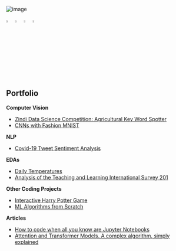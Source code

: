 ![image](https://github.com/HeleneFabia/HeleneFabia/blob/master/header/header_21.gif)

[<img src="https://img.icons8.com/wired/64/000000/linkedin.png" width="4%"/>](https://www.linkedin.com/in/helene-kortschak/) 
[<img src="https://img.icons8.com/wired/64/000000/k.png" width="4%"/>](https://www.kaggle.com/helenek)
[<img src="https://img.icons8.com/wired/64/000000/medium-new.png" width="4%"/>](https://helenefabia.medium.com)
<a href="mailto:helene.kortschak@gmail.com"> <img src="https://img.icons8.com/wired/64/000000/secured-letter.png" width="4%"/> </a>

## Portfolio

**Computer Vision**

- [Zindi Data Science Competition: Agricultural Key Word Spotter](https://github.com/HeleneFabia/keyword-spotter)
- [CNNs with Fashion MNIST](https://github.com/HeleneFabia/fashion-mnist)

**NLP**

- [Covid-19 Tweet Sentiment Analysis](https://github.com/HeleneFabia/covid-19-tweet-sentiment-analysis)

**EDAs**

- [Daily Temperatures](https://github.com/HeleneFabia/daily-temperatures-eda)
- [Analysis of the Teaching and Learning International Survey 201](https://github.com/HeleneFabia/talis-eda)

**Other Coding Projects**

- [Interactive Harry Potter Game](https://github.com/HeleneFabia/harry-potter-game)
- [ML Algorithms from Scratch](https://github.com/HeleneFabia/ml-algorithms-from-scratch)

**Articles**
- [How to code when all you know are Jupyter Notebooks](https://towardsdatascience.com/how-to-code-when-all-you-know-are-jupyter-notebooks-78cf8d4f32e0)
- [Attention and Transformer Models. A complex algorithm, simply explained](https://towardsdatascience.com/attention-and-transformer-models-fe667f958378)
